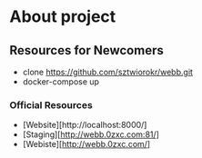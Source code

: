 # About project

## Resources for Newcomers

* clone https://github.com/sztwiorokr/webb.git
* docker-compose up

### Official Resources

* [Website][http://localhost:8000/]
* [Staging][http://webb.0zxc.com:81/]
* [Webiste][http://webb.0zxc.com/]